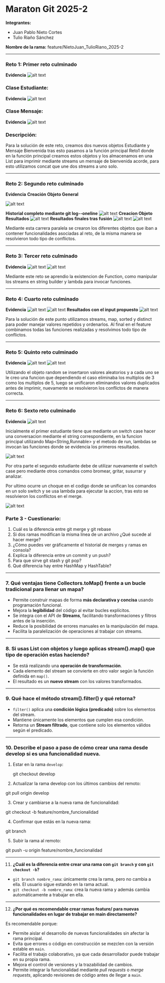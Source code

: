 # Maraton Git 2025-2

**Integrantes:**

- Juan Pablo Nieto Cortes
- Tulio Riaño Sánchez

**Nombre de la rama:** feature/NietoJuan_TulioRiano_2025-2

---

### Reto 1: Primer reto culminado

**Evidencia**
![alt text](image.png)
### Clase Estudiante:
**Evidencia**
![alt text](image-9.png)
### Clase Mensaje:
**Evidencia**
![alt text](image-10.png)
### Descripción:
Para la solución de este reto, creamos dos nuevos objetos Estudiante y Mensaje Bienvenida tras esto pasamos a la función principal Reto1 donde en la función principal creamos estos objetos y los almacenamos en una List para imprimir mediante streams un mensaje de bienvenida acorde, para esto utilizamos concat que une dos streams a uno solo.

---

### Reto 2: Segundo reto culminado

**Evidencia**
**Creación Objeto General**

![alt text](image-12.png)

**Historial completo mediante git log--oneline**
![alt text](image-1.png)
**Creacion Objeto Resultados**
![alt text](image-11.png)
**Resultados finales tras fusión**
![alt text](image-13.png)
![alt text](image-2.png)

Mediante esta carrera paralela se crearon los diferentes objetos que iban a contener funcionalidades asociadas al reto, de la misma manera se resolvieron todo tipo de conflictos.

---

### Reto 3: Tercer reto culminado

**Evidencia**
![alt text](image-14.png)
![alt text](image-3.png)

Mediante este reto se aprendio la existencion de Function, como manipular los streams en string builder y lambda para invocar funciones.

---

### Reto 4: Cuarto reto culminado

**Evidencia**
![alt text](image-15.png)
![alt text](image-17.png)
**Resultados con el input propuesto**
![alt text](image-4.png)

Para la solución de este punto utilizamos streams, map, sorted y distinct para poder manejar valores repetidos y ordenarlos. Al final en el feature combinamos todas las funciones realizadas y resolvimos todo tipo de conflictos.

---

### Reto 5: Quinto reto culminado

**Evidencia**
![alt text](image-18.png)
![alt text](image-5.png)

Utilizando el objeto random se insertaron valores aleatorios y a cada uno se le creo una funcion que dependiendo el caso eliminaba los multiplos de 3 como los multiplos de 5, luego se unificaron eliminandos valores duplicados antes de imprimir, nuevamente se resolvieron los conflictos de manera correcta.

---

### Reto 6: Sexto reto culminado

**Evidencia**
![alt text](image-7.png)

Inicialmente el primer estudiante tiene que mediante un switch case hacer una conversacion mediante el string correspondiente, en la funcion principal utilizando Map<String,Runnable> y el metodo de run, lambdas se invocan las funciones donde se evidencia los primeros resultados.

![alt text](Untitled.jpg)

Por otra parte el segundo estudiante debe de utilizar nuevamente el switch case pero mediante otros comandos como bromear, gritar, susurrar y analizar.

Por ultimo ocurre un choque en el codigo donde se unifican los comandos en un solo switch y se usa lambda para ejecutar la accion, tras esto se resolvieron los conflictos en el merge.

![alt text](image-8.png)

### Parte 3 - Cuestionario:

1. Cuál es la diferencia entre git merge y git rebase
2. Si dos ramas modifican la misma línea de un archivo ¿Qué sucede al hacer merge?
3. ¿Cómo puedes ver gráficamente el historial de merges y ramas en consola?
4. Explica la diferencia entre un commit y un push?
5. Para que sirve git stash y git pop?
6. Qué diferencia hay entre HashMap y HashTable?

---

### 7. Qué ventajas tiene Collectors.toMap() frente a un bucle tradicional para llenar un mapa?
- Permite construir mapas de forma **más declarativa y concisa** usando programación funcional.
- Mejora la **legibilidad** del código al evitar bucles explícitos.
- Se integra con el API de **Streams**, facilitando transformaciones y filtros antes de la inserción.
- Reduce la posibilidad de errores manuales en la manipulación del mapa.
- Facilita la paralelización de operaciones al trabajar con streams.

---

### 8. Si usas List con objetos y luego aplicas stream().map() que tipo de operación estas haciendo?
- Se está realizando una **operación de transformación**.
- Cada elemento del stream se convierte en otro valor según la función definida en `map()`.
- El resultado es un **nuevo stream** con los valores transformados.

---

### 9. Qué hace el método stream().filter() y qué retorna?
- `filter()` aplica una **condición lógica (predicado)** sobre los elementos del stream.
- Mantiene únicamente los elementos que cumplen esa condición.
- Retorna un **Stream filtrado**, que contiene solo los elementos válidos según el predicado.

---

### 10. Describe el paso a paso de cómo crear una rama desde develop si es una funcionalidad nueva.
1. Estar en la rama `develop`:
   
   git checkout develop

2. Actualizar la rama develop con los últimos cambios del remoto:

git pull origin develop

3. Crear y cambiarse a la nueva rama de funcionalidad:

git checkout -b feature/nombre_funcionalidad

4. Confirmar que estás en la nueva rama:

git branch

5. Subir la rama al remoto:

git push -u origin feature/nombre_funcionalidad

---

11. **¿Cuál es la diferencia entre crear una rama con `git branch` y con `git checkout -b`?**  

- `git branch nombre_rama`: únicamente crea la rama, pero no cambia a ella. El usuario sigue estando en la rama actual.  
- `git checkout -b nombre_rama`: crea la nueva rama y además cambia automáticamente a trabajar en ella.  

---

12. **¿Por qué es recomendable crear ramas feature/ para nuevas funcionalidades en lugar de trabajar en main directamente?**  

Es recomendable porque:  
- Permite aislar el desarrollo de nuevas funcionalidades sin afectar la rama principal.  
- Evita que errores o código en construcción se mezclen con la versión estable en `main`.  
- Facilita el trabajo colaborativo, ya que cada desarrollador puede trabajar en su propia rama.  
- Mejora el control de versiones y la trazabilidad de cambios.  
- Permite integrar la funcionalidad mediante *pull requests* o *merge requests*, aplicando revisiones de código antes de llegar a `main`.  

